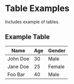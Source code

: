 # Table Examples

Includes example of tables.

## Example Table

| Name | Age | Gender |
| ---- | --- | ------ |
| John Doe | 30 | Male |
| Jane Doe | 25 | Female |
| Foo Bar | 40 | Male |
